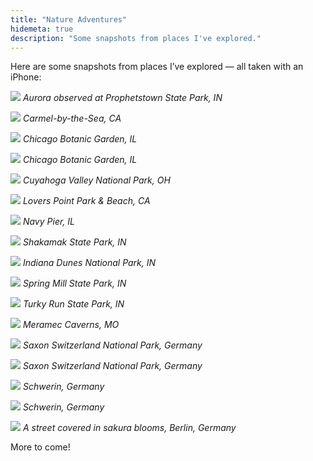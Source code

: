 ```yaml
---
title: "Nature Adventures"
hidemeta: true
description: "Some snapshots from places I've explored."
---
```


Here are some snapshots from places I’ve explored — all taken with an iPhone:

![](/aroraatpark.JPEG)
*Aurora observed at Prophetstown State Park, IN*

![](/carmelatsea.JPEG)
*Carmel-by-the-Sea, CA*

![](/chicagobotanic.JPEG)
*Chicago Botanic Garden, IL*

![](/chicagobotanic2.JPEG)
*Chicago Botanic Garden, IL*

![](/cuyahoga.JPEG)
*Cuyahoga Valley National Park, OH*

![](/loverspot.JPEG)
*Lovers Point Park & Beach, CA*

![](/navypier.JPEG)
*Navy Pier, IL*

![](/shakamak.JPEG)
*Shakamak State Park, IN*

![](/dunes.JPEG)
*Indiana Dunes National Park, IN*

![](/springmills.JPEG)
*Spring Mill State Park, IN*

![](/turkyrun.JPEG)
*Turky Run State Park, IN*

![](/stlouiscave.JPEG)
*Meramec Caverns, MO*

![](/dreston1.JPG)
*Saxon Switzerland National Park, Germany*

![](/dreston2.JPG)
*Saxon Switzerland National Park, Germany*

![](/shiweilin.JPG)
*Schwerin, Germany*

![](/shiweilin2.JPG)
*Schwerin, Germany*

![](/berlinstr.JPG)
*A street covered in sakura blooms, Berlin, Germany*

More to come!
